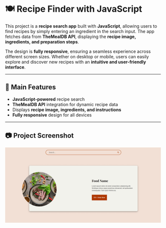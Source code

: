 # **🍽️ Recipe Finder with JavaScript** 

This project is a **recipe search app** built with **JavaScript**, allowing users to find recipes by simply entering an ingredient in the search input. The app fetches data 
from **TheMealDB API**, displaying the **recipe image, ingredients, and preparation steps**.  

The design is **fully responsive**, ensuring a seamless experience across different screen sizes. Whether on desktop or mobile, users can easily explore and discover new recipes 
with an **intuitive and user-friendly interface**.  

---

## **🚀 Main Features**  

- **JavaScript-powered** recipe search  
- **TheMealDB API** integration for dynamic recipe data  
- Displays **recipe image, ingredients, and instructions**  
- **Fully responsive** design for all devices  

---

## **📷 Project Screenshot**
![Screenshot](./screenshot/img1.PNG)
